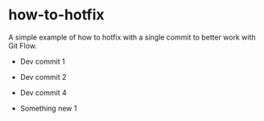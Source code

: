 how-to-hotfix
=============

A simple example of how to hotfix with a single commit to better work with Git Flow.

- Dev commit 1
- Dev commit 2
- Dev commit 4

- Something new 1